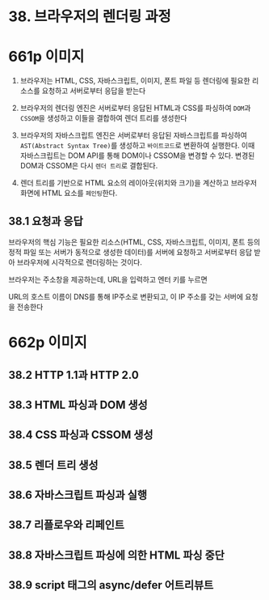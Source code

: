 # 38. 브라우저의 렌더링 과정

# 661p 이미지

1. 브라우저는 HTML, CSS, 자바스크립트, 이미지, 폰트 파일 등 렌더링에 필요한 리소스를 요청하고 서버로부터 응답을 받는다

2. 브라우저의 렌더링 엔진은 서버로부터 응답된 HTML과 CSS를 파싱하여 `DOM`과 `CSSOM`을 생성하고 이들을 결합하여 렌더 트리를 생성한다

3. 브라우저의 자바스크립트 엔진은 서버로부터 응답된 자바스크립트를 파싱하여 `AST(Abstract Syntax Tree)`를 생성하고 `바이트코드`로 변환하여 실행한다. 이때 자바스크립트는 DOM API를 통해 DOM이나 CSSOM을 변경할 수 있다. 변경된 DOM과 CSSOM은 다시 `렌더 트리`로 결합된다.

4. 렌더 트리를 기반으로 HTML 요소의 레이아웃(위치와 크기)을 계산하고 브라우저 화면에 HTML 요소를 `페인팅`한다.

## 38.1 요청과 응답

브라우저의 핵심 기능은 필요한 리소스(HTML, CSS, 자바스크립트, 이미지, 폰트 등의 정적 파일 또는 서버가 동적으로 생성한 데이터)를 서버에 요청하고 서버로부터 응답 받아 브라우저에 시각적으로 렌더링하는 것이다.

브라우저는 주소창을 제공하는데, URL을 입력하고 엔터 키를 누르면

URL의 호스트 이름이 DNS를 통해 IP주소로 변환되고, 이 IP 주소를 갖는 서버에 요청을 전송한다

# 662p 이미지

## 38.2 HTTP 1.1과 HTTP 2.0

## 38.3 HTML 파싱과 DOM 생성

## 38.4 CSS 파싱과 CSSOM 생성

## 38.5 렌더 트리 생성

## 38.6 자바스크립트 파싱과 실행

## 38.7 리플로우와 리페인트

## 38.8 자바스크립트 파싱에 의한 HTML 파싱 중단

## 38.9 script 태그의 async/defer 어트리뷰트
